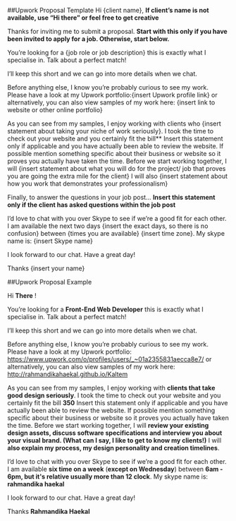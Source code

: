 ##Upwork Proposal Template
Hi {client name}, **If client’s name is not available, use “Hi there” or feel free to get creative**

Thanks for inviting me to submit a proposal. **Start with this only if you have been invited to apply for a job. Otherwise, start below.**

You’re looking for a {job role or job description} this is exactly what I specialise in. Talk about a perfect match!

I’ll keep this short and we can go into more details when we chat. 

Before anything else, I know you’re probably curious to see my work. Please have a look at my Upwork portfolio:{insert Upwork profile link} or alternatively, you can also view samples of my work here: {insert link to website or other online portfolio}

As you can see from my samples, I enjoy working with clients who {insert statement about taking your niche of work seriously}. I took the time to check out your website and you certainly fit the bill** Insert this statement only if applicable and you have actually been able to review the website. If possible mention something specific about their business or website so it proves you actually have taken the time. Before we start working together, I will {insert statement about what you will do for the project/ job that proves you are going the extra mile for the client} I will also {insert statement about how you work that demonstrates your professionalism}

Finally, to answer the questions in your job post… **Insert this statement only if the client has asked questions within the job post**

I’d love to chat with you over Skype to see if we’re a good fit for each other. I am available the next two days {insert the exact days, so there is no confusion} between {times you are available} {insert time zone}. My skype name is: {insert Skype name}

I look forward to our chat. Have a great day!

Thanks
{insert your name}



##Upwork Proposal Example

Hi **There** !

You’re looking for a **Front-End Web Developer** this is exactly what I specialise in. Talk about a perfect match!

I’ll keep this short and we can go into more details when we chat.

Before anything else, I know you’re probably curious to see my work. Please have a look at my Upwork portfolio: https://www.upwork.com/o/profiles/users/_~01a2355831aecca8e7/ or alternatively, you can also view samples of my work here: http://rahmandikahaekal.github.io/Kaltem

As you can see from my samples, I enjoy working with **clients that take good design seriously**. I took the time to check out your website and you certainly fit the bill **350** Insert this statement only if applicable and you have actually been able to review the website. If possible mention something specific about their business or website so it proves you actually have taken the time. Before we start working together, I will **review your existing design assets, discuss software specifications and interview you about your visual brand. (What can I say, I like to get to know my clients!)** I will **also explain my process, my design personality and creation timelines**.

I’d love to chat with you over Skype to see if we’re a good fit for each other. I am available **six time on a week** (**except on Wednesday**) between **6am - 6pm, but it's relative usually more than 12 clock**.  My skype name is: **rahmandika haekal**

I look forward to our chat. Have a great day!

Thanks 
**Rahmandika Haekal**
